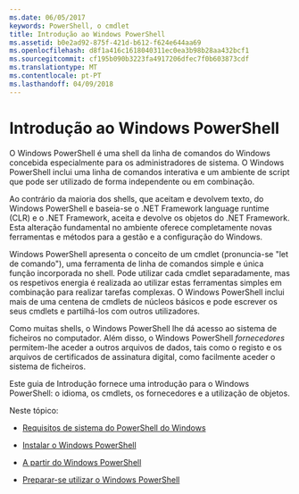 ```yaml
---
ms.date: 06/05/2017
keywords: PowerShell, o cmdlet
title: Introdução ao Windows PowerShell
ms.assetid: b0e2ad92-875f-421d-b612-f624e644aa69
ms.openlocfilehash: d8f1a416c1618040311ec0ea3b98b28aa432bcf1
ms.sourcegitcommit: cf195b090b3223fa4917206dfec7f0b603873cdf
ms.translationtype: MT
ms.contentlocale: pt-PT
ms.lasthandoff: 04/09/2018
---
```

# <a name="getting-started-with-windows-powershell"></a>Introdução ao Windows PowerShell
O Windows PowerShell é uma shell da linha de comandos do Windows concebida especialmente para os administradores de sistema. O Windows PowerShell inclui uma linha de comandos interativa e um ambiente de script que pode ser utilizado de forma independente ou em combinação.

Ao contrário da maioria dos shells, que aceitam e devolvem texto, do Windows PowerShell e baseia-se o .NET Framework language runtime (CLR) e o .NET Framework, aceita e devolve os objetos do .NET Framework. Esta alteração fundamental no ambiente oferece completamente novas ferramentas e métodos para a gestão e a configuração do Windows.

Windows PowerShell apresenta o conceito de um cmdlet (pronuncia-se "let de comando"), uma ferramenta de linha de comandos simple e única função incorporada no shell. Pode utilizar cada cmdlet separadamente, mas os respetivos energia é realizada ao utilizar estas ferramentas simples em combinação para realizar tarefas complexas. O Windows PowerShell inclui mais de uma centena de cmdlets de núcleos básicos e pode escrever os seus cmdlets e partilhá-los com outros utilizadores.

Como muitas shells, o Windows PowerShell lhe dá acesso ao sistema de ficheiros no computador. Além disso, o Windows PowerShell *fornecedores* permitem-lhe aceder a outros arquivos de dados, tais como o registo e os arquivos de certificados de assinatura digital, como facilmente aceder o sistema de ficheiros.

Este guia de Introdução fornece uma introdução para o Windows PowerShell: o idioma, os cmdlets, os fornecedores e a utilização de objetos.

Neste tópico:

- [Requisitos de sistema do PowerShell do Windows](../setup/Windows-PowerShell-System-Requirements.md)

- [Instalar o Windows PowerShell](../setup/Installing-Windows-PowerShell.md)

- [A partir do Windows PowerShell](../setup/Starting-Windows-PowerShell.md)

- [Preparar-se utilizar o Windows PowerShell](Getting-Ready-to-Use-Windows-PowerShell.md)